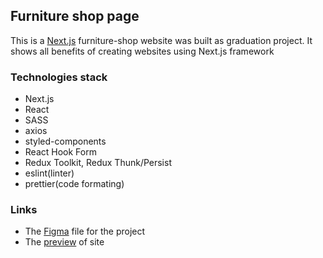 

## Furniture shop page

This is a [Next.js](https://nextjs.org/) furniture-shop website was built as graduation project. It shows all benefits of creating websites using Next.js framework

### Technologies stack
* Next.js
* React
* SASS
* axios
* styled-components
* React Hook Form
* Redux Toolkit, Redux Thunk/Persist
* eslint(linter)
* prettier(code formating)

### Links
* The [Figma](https://www.figma.com/file/bvYj30y0b85V2xNTPadlwn/FE6-Final-Project?t=MUgM97ccn68hJqNu-0) file for the project
* The [preview](https://furniture-shop-7lsy2nmi4-ivan-baklan.vercel.app/) of site


